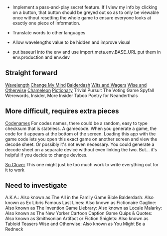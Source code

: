 * Implement a pass-and-play secret feature. If I view my info by clicking on
a button, that button should be greyed out so as to only be viewable once
without resetting the whole game to ensure everyone looks at exactly one piece
of information.

* Translate words to other languages

* Allow wavelengths value to be hidden and improve visual

* put baseurl into the env and use  import.meta.env.BASE_URL put them
 in env.production and env.dev

Straight forward
---
[Wavelength](https://boardgamegeek.com/boardgame/262543/wavelength)
[Change My Mind](https://boardgamegeek.com/boardgame/386961/change-my-mind)
[Balderdash](https://boardgamegeek.com/boardgame/163/balderdash)
[Wits and Wagers](https://boardgamegeek.com/boardgame/20100/wits-and-wagers)
[Wise and Otherwise](https://boardgamegeek.com/boardgame/2652/wise-and-otherwise)
[Chameleon](https://boardgamegeek.com/boardgame/227072/the-chameleon)
[Pictionary](https://boardgamegeek.com/boardgame/2281/pictionary)
Trivial Pursuit
The Voting Game
Spyfall
Werewords, Insider, More Insider
Taboo
Poetry for Neanderthals

More difficult, requires extra pieces
---
[Codenames](https://boardgamegeek.com/boardgame/178900/codenames)
For codes names, there could be a random, easy to type checksum that is
stateless. A gamecode. When you generate a game, the code for it appears at
the bottom of the screen. Loading this app with the game code lets you open
this exact game on another screen and view the decode sheet. Or possibly it's
not even necessary. You could generate a decode sheet on a separate device
without even linking the two. But... it's helpful if you decide to change
devices.

[So Clover](https://boardgamegeek.com/boardgame/329839/so-clover)
This one might just be too much work to write everything out for it to work

Need to investigate
---
A.K.A.: Also known as The All in the Family Game
Bible Balderdash: Also known as Ex Libris
Famous Last Lines: Also known as Fictionaire
Gagline: Also known as The Invention Game
Liebrary: Also known as Locale
Malarky: Also known as The New Yorker Cartoon Caption Game
Quips & Quotes: Also known as Smithsonian Artifact or Fiction
Sniglets: Also known as Tabloid Teasers
Wise and Otherwise: Also known as You Might Be a Redneck
